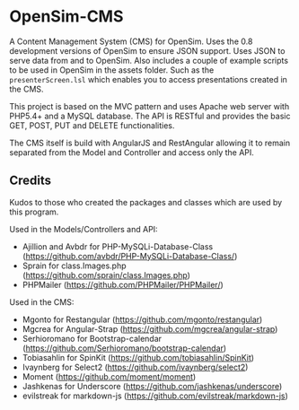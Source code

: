 OpenSim-CMS
===========

A Content Management System (CMS) for OpenSim. Uses the 0.8 development versions of OpenSim to ensure JSON support. Uses JSON to serve data from and to OpenSim.
Also includes a couple of example scripts to be used in OpenSim in the assets folder. Such as the `presenterScreen.lsl` which enables you to access
presentations created in the CMS.

This project is based on the MVC pattern and uses Apache web server with PHP5.4+ and a MySQL database. The API is RESTful and provides the basic GET, POST, PUT and DELETE functionalities.

The CMS itself is build with AngularJS and RestAngular allowing it to remain separated from the Model and Controller and access only the API.

## Credits
Kudos to those who created the packages and classes which are used by this program.

Used in the Models/Controllers and API:
 * Ajillion and Avbdr for PHP-MySQLi-Database-Class (https://github.com/avbdr/PHP-MySQLi-Database-Class/)
 * Sprain for class.Images.php (https://github.com/sprain/class.Images.php)
 * PHPMailer (https://github.com/PHPMailer/PHPMailer/)

Used in the CMS:
 * Mgonto for Restangular (https://github.com/mgonto/restangular)
 * Mgcrea for Angular-Strap (https://github.com/mgcrea/angular-strap)
 * Serhioromano for Bootstrap-calendar (https://github.com/Serhioromano/bootstrap-calendar)
 * Tobiasahlin for SpinKit (https://github.com/tobiasahlin/SpinKit)
 * Ivaynberg for Select2 (https://github.com/ivaynberg/select2)
 * Moment (https://github.com/moment/moment)
 * Jashkenas for Underscore (https://github.com/jashkenas/underscore)
 * evilstreak for markdown-js (https://github.com/evilstreak/markdown-js)